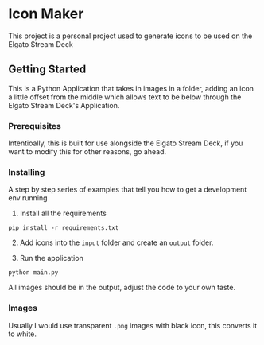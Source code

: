 # Icon Maker
This project is a personal project used to generate icons to be used on the Elgato Stream Deck

## Getting Started
This is a Python Application that takes in images in a folder, adding an icon a little offset from the middle which allows text to be below through the Elgato Stream Deck's Application.

### Prerequisites
Intentioally, this is built for use alongside the Elgato Stream Deck, if you want to modify this for other reasons, go ahead.

### Installing
A step by step series of examples that tell you how to get a development env running

1. Install all the requirements
```
pip install -r requirements.txt
```

2. Add icons into the `input` folder and create an `output` folder.

3. Run the application
```
python main.py
```

All images should be in the output, adjust the code to your own taste.

### Images
Usually I would use transparent `.png` images with black icon, this converts it to white.